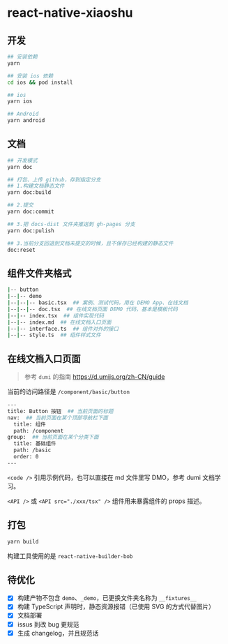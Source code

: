 # react-native-xiaoshu

## 开发

```bash
## 安装依赖
yarn

## 安装 ios 依赖
cd ios && pod install
```

```bash
## ios
yarn ios

## Android
yarn android
```

## 文档

```bash
## 开发模式
yarn doc

## 打包、上传 github，存到指定分支
## 1.构建文档静态文件
yarn doc:build

## 2.提交
yarn doc:commit

## 3.把 docs-dist 文件夹推送到 gh-pages 分支
yarn doc:pulish

## 3.当前分支回退到文档未提交的时候，且不保存已经构建的静态文件
doc:reset
```

## 组件文件夹格式

```bash
|-- button
|--|-- demo
|--|--|-- basic.tsx  ## 案例、测试代码，用在 DEMO App、在线文档
|--|--|-- doc.tsx  ## 在线文档页面 DEMO 代码，基本是模板代码
|--|-- index.tsx  ## 组件实现代码
|--|-- index.md  ## 在线文档入口页面
|--|-- interface.ts  ## 组件对外的接口
|--|-- style.ts  ## 组件样式文件
```

## 在线文档入口页面

> 参考 `dumi` 的指南 https://d.umijs.org/zh-CN/guide

当前的访问路径是 `/component/basic/button`

```bash
---
title: Button 按钮  ## 当前页面的标题
nav:  ## 当前页面在某个顶部导航栏下面
  title: 组件
  path: /component
group:  ## 当前页面在某个分类下面
  title: 基础组件
  path: /basic
  order: 0
---
```

`<code />` 引用示例代码，也可以直接在 md 文件里写 DMO，参考 dumi 文档学习。

`<API />` 或 `<API src="./xxx/tsx" />` 组件用来暴露组件的 props 描述。

## 打包

```bash
yarn build
```

构建工具使用的是 `react-native-builder-bob`

## 待优化

- [x] 构建产物不包含 `demo`、`_demo`，已更换文件夹名称为 `__fixtures__`
- [x] 构建 TypeScript 声明时，静态资源报错（已使用 SVG 的方式代替图片）
- [x] 文档部署
- [x] issus 到改 bug 更规范
- [x] 生成 changelog，并且规范话
